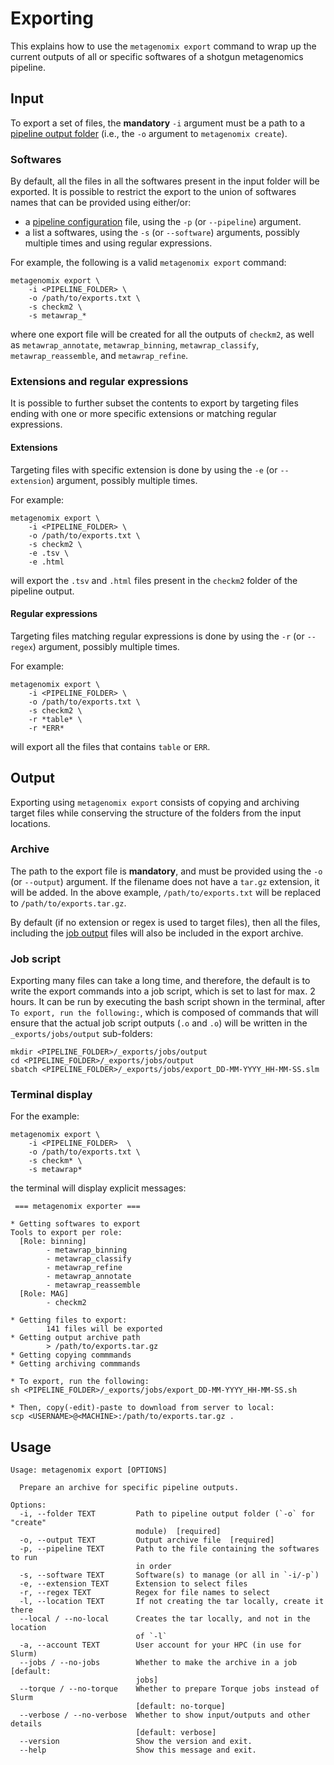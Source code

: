 # Exporting

This explains how to use the `metagenomix export` command to wrap up the 
current outputs of all or specific softwares of a shotgun metagenomics pipeline.

## Input

To export a set of files, the **mandatory** `-i` argument must be a path to a 
[pipeline output folder](https://github.com/FranckLejzerowicz/metagenomix/blob/main/metagenomix/doc/creating.md#output)
(i.e., the `-o` argument to `metagenomix create`).

### Softwares

By default, all the files in all the softwares present in the input folder 
will be exported. It is possible to restrict the export to the union of 
softwares names that can be provided using either/or:
* a [pipeline configuration](https://github.com/FranckLejzerowicz/metagenomix/blob/main/metagenomix/doc/pipeline.md)
  file, using the `-p` (or  `--pipeline`) argument.
* a list a softwares, using the `-s` (or  `--software`) arguments, possibly 
  multiple times and using regular expressions. 

For example, the following is a valid `metagenomix export` command:
```
metagenomix export \
    -i <PIPELINE_FOLDER> \
    -o /path/to/exports.txt \
    -s checkm2 \
    -s metawrap_*
```
where one export file will be created for all the outputs of `checkm2`, as 
well as `metawrap_annotate`, `metawrap_binning`, `metawrap_classify`,
`metawrap_reassemble`, and `metawrap_refine`.

### Extensions and regular expressions

It is possible to further subset the contents to export by targeting files 
ending with one or more specific extensions or matching regular expressions. 

#### Extensions

Targeting files with specific extension is done by using the `-e` (or
`--extension`) argument, possibly multiple times. 

For example:
```
metagenomix export \
    -i <PIPELINE_FOLDER> \
    -o /path/to/exports.txt \
    -s checkm2 \
    -e .tsv \
    -e .html
```
will export the `.tsv` and `.html` files present in the `checkm2` 
folder of the pipeline output.

#### Regular expressions

Targeting files matching regular expressions is done by using the `-r` (or
`--regex`) argument, possibly multiple times. 

For example:
```
metagenomix export \
    -i <PIPELINE_FOLDER> \
    -o /path/to/exports.txt \
    -s checkm2 \
    -r *table* \
    -r *ERR*
```
will export all the files that contains `table` or `ERR`.

## Output

Exporting using `metagenomix export` consists of copying and archiving target 
files while conserving the structure of the folders from the input locations.

### Archive

The path to the export file is **mandatory**, and must be provided using the 
`-o` (or `--output`) argument. If the filename does not have a `tar.gz` 
extension, it will be added. In the above example, `/path/to/exports.txt` 
will be replaced to `/path/to/exports.tar.gz`.  

By default (if no extension or regex is used to target files), then all the 
files, including the
[job output](https://github.com/FranckLejzerowicz/metagenomix/blob/main/metagenomix/doc/creating.md#job-outputs)
files will also be included in the export archive.

### Job script

Exporting many files can take a long time, and therefore, the default is to 
write the export commands into a job script, which is set to last for max. 2 
hours. It can be run by executing the bash script shown in the terminal, 
after `To export, run the following:`, which is composed of commands 
that will ensure that the actual job script outputs (`.o` and `.o`) will be 
written in the `_exports/jobs/output` sub-folders:
```
mkdir <PIPELINE_FOLDER>/_exports/jobs/output
cd <PIPELINE_FOLDER>/_exports/jobs/output
sbatch <PIPELINE_FOLDER>/_exports/jobs/export_DD-MM-YYYY_HH-MM-SS.slm
```

### Terminal display

For the example:
```
metagenomix export \
    -i <PIPELINE_FOLDER>  \
    -o /path/to/exports.txt \
    -s checkm* \
    -s metawrap*
```
the terminal will display explicit messages:
```
 === metagenomix exporter ===

* Getting softwares to export
Tools to export per role:
  [Role: binning]
        - metawrap_binning
        - metawrap_classify
        - metawrap_refine
        - metawrap_annotate
        - metawrap_reassemble
  [Role: MAG]
        - checkm2

* Getting files to export:
        141 files will be exported
* Getting output archive path
        > /path/to/exports.tar.gz
* Getting copying commmands
* Getting archiving commmands

* To export, run the following:
sh <PIPELINE_FOLDER>/_exports/jobs/export_DD-MM-YYYY_HH-MM-SS.sh

* Then, copy(-edit)-paste to download from server to local:
scp <USERNAME>@<MACHINE>:/path/to/exports.tar.gz .
```

## Usage

```
Usage: metagenomix export [OPTIONS]

  Prepare an archive for specific pipeline outputs.

Options:
  -i, --folder TEXT         Path to pipeline output folder (`-o` for "create"
                            module)  [required]
  -o, --output TEXT         Output archive file  [required]
  -p, --pipeline TEXT       Path to the file containing the softwares to run
                            in order
  -s, --software TEXT       Software(s) to manage (or all in `-i/-p`)
  -e, --extension TEXT      Extension to select files
  -r, --regex TEXT          Regex for file names to select
  -l, --location TEXT       If not creating the tar locally, create it there
  --local / --no-local      Creates the tar locally, and not in the location
                            of `-l`
  -a, --account TEXT        User account for your HPC (in use for Slurm)
  --jobs / --no-jobs        Whether to make the archive in a job  [default:
                            jobs]
  --torque / --no-torque    Whether to prepare Torque jobs instead of Slurm
                            [default: no-torque]
  --verbose / --no-verbose  Whether to show input/outputs and other details
                            [default: verbose]
  --version                 Show the version and exit.
  --help                    Show this message and exit.

```